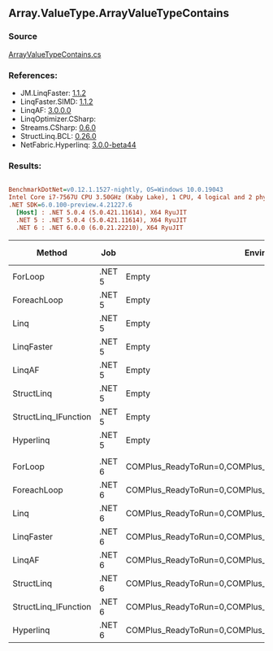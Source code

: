 ﻿## Array.ValueType.ArrayValueTypeContains

### Source
[ArrayValueTypeContains.cs](../LinqBenchmarks/Array/ValueType/ArrayValueTypeContains.cs)

### References:
- JM.LinqFaster: [1.1.2](https://www.nuget.org/packages/JM.LinqFaster/1.1.2)
- LinqFaster.SIMD: [1.1.2](https://www.nuget.org/packages/LinqFaster.SIMD/1.0.3)
- LinqAF: [3.0.0.0](https://www.nuget.org/packages/LinqAF/3.0.0.0)
- LinqOptimizer.CSharp: [](https://www.nuget.org/packages/LinqOptimizer.CSharp/)
- Streams.CSharp: [0.6.0](https://www.nuget.org/packages/Streams.CSharp/0.6.0)
- StructLinq.BCL: [0.26.0](https://www.nuget.org/packages/StructLinq/0.26.0)
- NetFabric.Hyperlinq: [3.0.0-beta44](https://www.nuget.org/packages/NetFabric.Hyperlinq/3.0.0-beta44)

### Results:
``` ini

BenchmarkDotNet=v0.12.1.1527-nightly, OS=Windows 10.0.19043
Intel Core i7-7567U CPU 3.50GHz (Kaby Lake), 1 CPU, 4 logical and 2 physical cores
.NET SDK=6.0.100-preview.4.21227.6
  [Host] : .NET 5.0.4 (5.0.421.11614), X64 RyuJIT
  .NET 5 : .NET 5.0.4 (5.0.421.11614), X64 RyuJIT
  .NET 6 : .NET 6.0.0 (6.0.21.22210), X64 RyuJIT


```
|               Method |    Job |                                                   EnvironmentVariables |  Runtime | Count |       Mean |   Error |  StdDev | Ratio |  Gen 0 | Gen 1 | Gen 2 | Allocated |
|--------------------- |------- |----------------------------------------------------------------------- |--------- |------ |-----------:|--------:|--------:|------:|-------:|------:|------:|----------:|
|              ForLoop | .NET 5 |                                                                  Empty | .NET 5.0 |   100 |   467.1 ns | 1.53 ns | 1.36 ns |  1.00 |      - |     - |     - |         - |
|          ForeachLoop | .NET 5 |                                                                  Empty | .NET 5.0 |   100 |   558.9 ns | 0.64 ns | 0.57 ns |  1.20 |      - |     - |     - |         - |
|                 Linq | .NET 5 |                                                                  Empty | .NET 5.0 |   100 |   246.3 ns | 1.37 ns | 1.28 ns |  0.53 |      - |     - |     - |         - |
|           LinqFaster | .NET 5 |                                                                  Empty | .NET 5.0 |   100 |   199.1 ns | 0.81 ns | 0.72 ns |  0.43 |      - |     - |     - |         - |
|               LinqAF | .NET 5 |                                                                  Empty | .NET 5.0 |   100 |   247.7 ns | 1.02 ns | 0.95 ns |  0.53 |      - |     - |     - |         - |
|           StructLinq | .NET 5 |                                                                  Empty | .NET 5.0 |   100 |   415.5 ns | 1.83 ns | 1.63 ns |  0.89 | 0.0153 |     - |     - |      32 B |
| StructLinq_IFunction | .NET 5 |                                                                  Empty | .NET 5.0 |   100 |   350.7 ns | 2.65 ns | 2.22 ns |  0.75 |      - |     - |     - |         - |
|            Hyperlinq | .NET 5 |                                                                  Empty | .NET 5.0 |   100 |   195.7 ns | 1.00 ns | 0.89 ns |  0.42 |      - |     - |     - |         - |
|                      |        |                                                                        |          |       |            |         |         |       |        |       |       |           |
|              ForLoop | .NET 6 | COMPlus_ReadyToRun=0,COMPlus_TC_QuickJitForLoops=1,COMPlus_TieredPGO=1 | .NET 6.0 |   100 |   456.8 ns | 1.40 ns | 1.17 ns |  1.00 |      - |     - |     - |         - |
|          ForeachLoop | .NET 6 | COMPlus_ReadyToRun=0,COMPlus_TC_QuickJitForLoops=1,COMPlus_TieredPGO=1 | .NET 6.0 |   100 |   472.0 ns | 1.08 ns | 0.84 ns |  1.03 |      - |     - |     - |         - |
|                 Linq | .NET 6 | COMPlus_ReadyToRun=0,COMPlus_TC_QuickJitForLoops=1,COMPlus_TieredPGO=1 | .NET 6.0 |   100 |   192.9 ns | 0.56 ns | 0.46 ns |  0.42 |      - |     - |     - |         - |
|           LinqFaster | .NET 6 | COMPlus_ReadyToRun=0,COMPlus_TC_QuickJitForLoops=1,COMPlus_TieredPGO=1 | .NET 6.0 |   100 |   176.3 ns | 1.19 ns | 1.06 ns |  0.39 |      - |     - |     - |         - |
|               LinqAF | .NET 6 | COMPlus_ReadyToRun=0,COMPlus_TC_QuickJitForLoops=1,COMPlus_TieredPGO=1 | .NET 6.0 |   100 |   198.6 ns | 1.16 ns | 1.02 ns |  0.43 |      - |     - |     - |         - |
|           StructLinq | .NET 6 | COMPlus_ReadyToRun=0,COMPlus_TC_QuickJitForLoops=1,COMPlus_TieredPGO=1 | .NET 6.0 |   100 | 1,022.8 ns | 4.55 ns | 4.04 ns |  2.24 | 0.0153 |     - |     - |      32 B |
| StructLinq_IFunction | .NET 6 | COMPlus_ReadyToRun=0,COMPlus_TC_QuickJitForLoops=1,COMPlus_TieredPGO=1 | .NET 6.0 |   100 |   493.1 ns | 1.38 ns | 1.22 ns |  1.08 |      - |     - |     - |         - |
|            Hyperlinq | .NET 6 | COMPlus_ReadyToRun=0,COMPlus_TC_QuickJitForLoops=1,COMPlus_TieredPGO=1 | .NET 6.0 |   100 |   194.2 ns | 0.73 ns | 0.68 ns |  0.43 |      - |     - |     - |         - |
